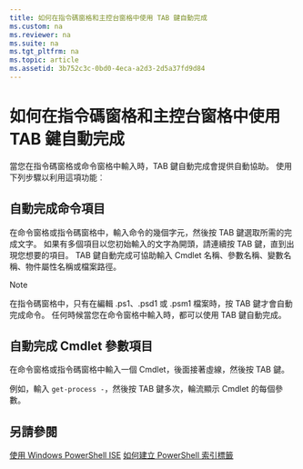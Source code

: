 ```yaml
---
title: 如何在指令碼窗格和主控台窗格中使用 TAB 鍵自動完成
ms.custom: na
ms.reviewer: na
ms.suite: na
ms.tgt_pltfrm: na
ms.topic: article
ms.assetid: 3b752c3c-0bd0-4eca-a2d3-2d5a37fd9d84
---
```

# 如何在指令碼窗格和主控台窗格中使用 TAB 鍵自動完成
當您在指令碼窗格或命令窗格中輸入時，TAB 鍵自動完成會提供自動協助。 使用下列步驟以利用這項功能︰

## 自動完成命令項目
在命令窗格或指令碼窗格中，輸入命令的幾個字元，然後按 TAB 鍵選取所需的完成文字。 如果有多個項目以您初始輸入的文字為開頭，請連續按 TAB 鍵，直到出現您想要的項目。 TAB 鍵自動完成可協助輸入 Cmdlet 名稱、參數名稱、變數名稱、物件屬性名稱或檔案路徑。

> [!NOTE]
> 在指令碼窗格中，只有在編輯 .ps1、.psd1 或 .psm1 檔案時，按 TAB 鍵才會自動完成命令。 任何時候當您在命令窗格中輸入時，都可以使用 TAB 鍵自動完成。

## 自動完成 Cmdlet 參數項目
在命令窗格或指令碼窗格中輸入一個 Cmdlet，後面接著虛線，然後按 TAB 鍵。

例如，輸入 `get-process -`，然後按 TAB 鍵多次，輪流顯示 Cmdlet 的每個參數。

## 另請參閱
[使用 Windows PowerShell ISE](https://technet.microsoft.com/en-us/library/777ea82b-dd73-4269-b61a-69a17e6ff16f)
[如何建立 PowerShell 索引標籤](https://technet.microsoft.com/en-us/library/c57fc210-19c8-47b1-9171-26a2144c907c)



<!--HONumber=Apr16_HO2-->


